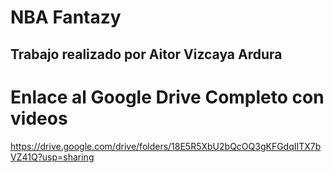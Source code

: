 # NBA Fantazy
## Trabajo realizado por Aitor Vizcaya Ardura

# Enlace al Google Drive Completo con videos
https://drive.google.com/drive/folders/18E5R5XbU2bQcOQ3gKFGdqIITX7bVZ41Q?usp=sharing
